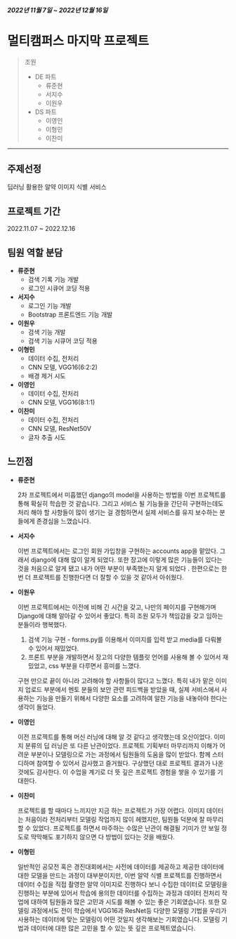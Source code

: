 ##### 2022년 11월 7일 ~ 2022년 12월 16일
# 멀티캠퍼스 마지막 프로젝트
> 조원
> * DE 파트
>   * 류준현
>   * 서지수
>   * 이원우
> * DS 파트
>   * 이영인
>   * 이형민
>   * 이찬미
---
## 주제선정
딥러닝 활용한 알약 이미지 식별 서비스

## 프로젝트 기간
2022.11.07 ~ 2022.12.16

## 팀원 역할 분담
- **류준현**
  - 검색 기록 기능 개발
  - 로그인 시큐어 코딩 적용
- **서지수**
  - 로그인 기능 개발
  - Bootstrap 프론트엔드 기능 개발
- **이원우**
  - 검색 기능 개발
  - 검색 기능 시큐어 코딩 적용
- **이형민**
  - 데이터 수집, 전처리
  - CNN 모델, VGG16(6:2:2)
  - 배경 제거 시도
- **이영인**
  - 데이터 수집, 전처리
  - CNN 모델, VGG16(8:1:1)
- **이찬미**
  - 데이터 수집, 전처리
  - CNN 모델, ResNet50V
  - 글자 추출 시도

## 느낀점

- **류준현**
    
    2차 프로젝트에서 미흡했던 django의 model을 사용하는 방법을 이번 프로젝트를 통해 확실히 학습한 것 같습니다. 그리고 서비스 될 기능들을 간단히 구현하는데도 처리 해야 할 사항들이 많이 생기는 걸 경험하면서 실제 서비스를 유지 보수하는 분들에게 존경심을 느꼈습니다.
    
- **서지수**
    
    이번 프로젝트에서는 로그인 회원 가입창을 구현하는 accounts app을 맡았다. 그래서 django에 대해 많이 알게 되었다.
    또한 장고에 이렇게 많은 기능들이 있다는 것을 처음으로 알게 됐고 내가 어떤 부분이 부족했는지 알게 되었다 .
    한편으로는 한번 더 프로젝트를 진행한다면 더 잘할 수 있을 것 같아서 아쉬웠다.
    
- **이원우**
    
    이번 프로젝트에서는 이전에 비해 긴 시간을 갖고, 나만의 페이지를 구현해가며 Django에 대해 알아갈 수 있어서 좋았다. 특히 조원 모두가 책임감을 갖고 임하는 분들이라 행복했다.
    
    1. 검색 기능 구현 - forms.py를 이용해서 이미지를 입력 받고 media를 다뤄볼 수 있어서 재밌었다.
    2. 프론트 부분을 개발하면서 장고의 다양한 템플릿 언어를 사용해 볼 수 있어서 재밌었고, css 부분을 다루면서 흥미를 느꼈다.
    
    구현 만으로 끝이 아니라 고려해야 할 사항들이 많다고 느꼈다. 특히 내가 맡은 이미지 업로드 부분에서 멘토 분들의 보안 관련 피드백을 받았을 때, 실제 서비스에서 사용하는 기능을 만들기 위해서 다양한 요소를 고려하여 알찬 기능을 내놓아야 한다는 생각이 들었다.

- **이영인**
    
    이전 프로젝트를 통해 머신 러닝에 대해 알 것 같다고 생각했는데 오산이었다. 이미지 분류의 딥 러닝은 또 다른 난관이었다. 프로젝트 기획부터 마무리까지 이해가 어려운 부분이나 모델링으로 가는 과정에서 팀원들의 도움을 많이 받았다. 함께 스터디하며 참여할 수 있어서 감사했고 즐거웠다. 구상했던 대로 프로젝트 결과가 나온 것에도 감사한다. 이 수업을 계기로 더 뜻 깊은 프로젝트 경험을 쌓을 수 있기를 기대한다.
    
- **이찬미**
    
    프로젝트를 할 때마다 느끼지만 지금 하는 프로젝트가 가장 어렵다. 이미지 데이터는 처음이라 전처리부터 모델링 작업까지 많이 헤맸지만, 팀원들 덕분에 잘 마무리할 수 있었다. 프로젝트를 하면서 마주하는 수많은 난관이 해결될 기미가 안 보일 정도로 막막해도 포기하지 않으면 다 방법이 있다는 것을 배웠다.
    
- **이형민**
    
    일반적인 공모전 혹은 경진대회에서는 사전에 데이터를 제공하고 제공한 데이터에 대한 모델을 만드는 과정이 대부분이지만, 이번 알약 식별 프로젝트를 진행하면서 데이터 수집을 직접 촬영한 알약 이미지로 진행하다 보니 수집한 데이터로 모델링을 진행하는 부분에 있어서 학습에 용의한 데이터를 수집하는 과정과 데이터 전처리 작업에 대하여 팀원들과 많은 고민과 시도를 해볼 수 있는 좋은 기회였습니다. 또한 모델링 과정에서도 전이 학습에서 VGG16과 ResNet등 다양한 모델링 기법을 우리가 사용하는 데이터에 맞는 모델링이 어떤 것일지 생각해보는 기회였습니다. 모델링 기법과 데이터에 대한 많은 고민을 할 수 있는 뜻 깊은 프로젝트였습니다.
